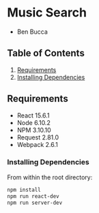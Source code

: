 # Music Search

  - Ben Bucca

## Table of Contents

1. [Requirements](#requirements)
1. [Installing Dependencies](#installing-dependencies)


## Requirements

- React 15.6.1
- Node 6.10.2
- NPM 3.10.10
- Request 2.81.0
- Webpack 2.6.1

### Installing Dependencies

From within the root directory:

```sh
npm install
npm run react-dev
npm run server-dev
```
